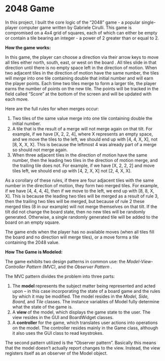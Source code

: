 # 2048 Game
In this project, I built the core logic of the “2048” game - a popular single-player computer game written by Gabriele Cirulli. This game is compromised on a 4x4 grid of squares, each of which can either be empty or contain a tile bearing an integer - a power of 2 greater than or equal to 2. 

<h> <b> How the game works: </b> </h>

In this game, the player can choose a direction via their arrow keys to move all tiles either north, south, east, or west on the board . All tiles slide in that direction until there is no empty space left in the direction of motion. 
When two adjacent tiles in the direction of motion have the same number, the tiles will <i>merge</i> into one tile containing double that initial number and will earn the player points. Each time two tiles merge to form a larger tile, the player earns the number of points on the new tile. The points will be tracked in the field called “Score” at the bottom of the screen and will be updated with each move. 

Here are the full rules for when merges occur:

1. Two tiles of the same value merge into one tile containing double the initial number.
2. A tile that is the result of a merge will not merge again on that tilt. For example, if we have [X, 2, 2, 4], where X represents an empty space, and we move the tiles to the left, we should end up with [4, 4, X, X], not [8, X, X, X]. This is because the leftmost 4 was already part of a merge so should not merge again.
3. When three adjacent tiles in the direction of motion have the same number, then the leading two tiles in the direction of motion merge, and the trailing tile does not. For example, if we have [X, 2, 2, 2] and move tiles left, we should end up with [4, 2, X, X] not [2, 4, X, X].

As a corollary of these rules, if there are four adjacent tiles with the same number in the direction of motion, they form two merged tiles. For example, if we have [4, 4, 4, 4], then if we move to the left, we end up with [8, 8, X, X]. This is because the leading two tiles will be merged as a result of rule 3, then the trailing two tiles will be merged, but because of rule 2 these merged tiles (8 in our example) will not merge themselves on that tilt.
If the tilt did not change the board state, then no new tiles will be randomly generated. Otherwise, a single randomly generated tile will be added to the board on an empty square.
    
The game ends when the player has no available moves (when all tiles fill the board and no direction will merge tiles), or a move forms a tile containing the 2048 value. 

<h> <b> How The Game is Modeled: </h> </b>

The game exhibits two design patterns in common use: the <i> Model-View-Controller Pattern (MVC)</i>, and the <i> Observer Pattern </i>.

The MVC pattern divides the problem into three parts:

1. The <b> model </b> represents the subject matter being represented and acted upon – in this case incorporating the state of a board game and the rules by which it may be modified. The model resides in the <i> Model, Side, Board, </i> and <i> Tile </i> classes. The instance variables of Model fully determine what the state of the game is. 
2. A <b> view </b> of the model, which displays the game state to the user. The view resides in the GUI and BoardWidget classes.
3. A <b>controller</b> for the game, which translates user actions into operations on the model. The controller resides mainly in the Game class, although it also uses the GUI class to read keystrokes.

The second pattern utilized is the “Observer pattern”. Basically this means that the model doesn’t actually report changes to the view. Instead, the view registers itself as an observer of the Model object. 

